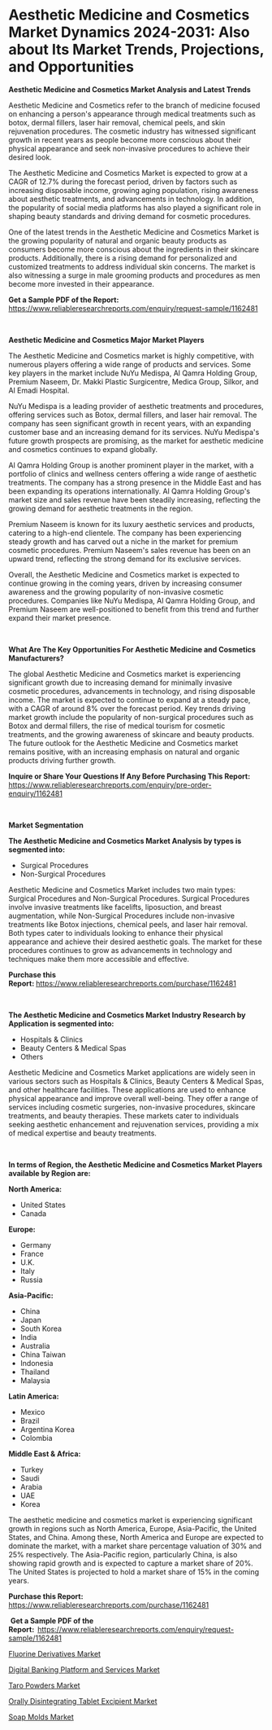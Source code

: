 <p><h1>Aesthetic Medicine and Cosmetics Market Dynamics 2024-2031: Also about Its Market Trends, Projections, and Opportunities</h1></p><p><strong>Aesthetic Medicine and Cosmetics Market Analysis and Latest Trends</strong></p>
<p><p>Aesthetic Medicine and Cosmetics refer to the branch of medicine focused on enhancing a person's appearance through medical treatments such as botox, dermal fillers, laser hair removal, chemical peels, and skin rejuvenation procedures. The cosmetic industry has witnessed significant growth in recent years as people become more conscious about their physical appearance and seek non-invasive procedures to achieve their desired look.</p><p>The Aesthetic Medicine and Cosmetics Market is expected to grow at a CAGR of 12.7% during the forecast period, driven by factors such as increasing disposable income, growing aging population, rising awareness about aesthetic treatments, and advancements in technology. In addition, the popularity of social media platforms has also played a significant role in shaping beauty standards and driving demand for cosmetic procedures.</p><p>One of the latest trends in the Aesthetic Medicine and Cosmetics Market is the growing popularity of natural and organic beauty products as consumers become more conscious about the ingredients in their skincare products. Additionally, there is a rising demand for personalized and customized treatments to address individual skin concerns. The market is also witnessing a surge in male grooming products and procedures as men become more invested in their appearance.</p></p>
<p><strong>Get a Sample PDF of the Report:&nbsp;</strong> <a href="https://www.reliableresearchreports.com/enquiry/request-sample/1162481">https://www.reliableresearchreports.com/enquiry/request-sample/1162481</a></p>
<p>&nbsp;</p>
<p><strong>Aesthetic Medicine and Cosmetics Major Market Players</strong></p>
<p><p>The Aesthetic Medicine and Cosmetics market is highly competitive, with numerous players offering a wide range of products and services. Some key players in the market include NuYu Medispa, Al Qamra Holding Group, Premium Naseem, Dr. Makki Plastic Surgicentre, Medica Group, Silkor, and Al Emadi Hospital.</p><p>NuYu Medispa is a leading provider of aesthetic treatments and procedures, offering services such as Botox, dermal fillers, and laser hair removal. The company has seen significant growth in recent years, with an expanding customer base and an increasing demand for its services. NuYu Medispa's future growth prospects are promising, as the market for aesthetic medicine and cosmetics continues to expand globally.</p><p>Al Qamra Holding Group is another prominent player in the market, with a portfolio of clinics and wellness centers offering a wide range of aesthetic treatments. The company has a strong presence in the Middle East and has been expanding its operations internationally. Al Qamra Holding Group's market size and sales revenue have been steadily increasing, reflecting the growing demand for aesthetic treatments in the region.</p><p>Premium Naseem is known for its luxury aesthetic services and products, catering to a high-end clientele. The company has been experiencing steady growth and has carved out a niche in the market for premium cosmetic procedures. Premium Naseem's sales revenue has been on an upward trend, reflecting the strong demand for its exclusive services.</p><p>Overall, the Aesthetic Medicine and Cosmetics market is expected to continue growing in the coming years, driven by increasing consumer awareness and the growing popularity of non-invasive cosmetic procedures. Companies like NuYu Medispa, Al Qamra Holding Group, and Premium Naseem are well-positioned to benefit from this trend and further expand their market presence.</p></p>
<p>&nbsp;</p>
<p><strong>What Are The Key Opportunities For Aesthetic Medicine and Cosmetics Manufacturers?</strong></p>
<p><p>The global Aesthetic Medicine and Cosmetics market is experiencing significant growth due to increasing demand for minimally invasive cosmetic procedures, advancements in technology, and rising disposable income. The market is expected to continue to expand at a steady pace, with a CAGR of around 8% over the forecast period. Key trends driving market growth include the popularity of non-surgical procedures such as Botox and dermal fillers, the rise of medical tourism for cosmetic treatments, and the growing awareness of skincare and beauty products. The future outlook for the Aesthetic Medicine and Cosmetics market remains positive, with an increasing emphasis on natural and organic products driving further growth.</p></p>
<p><strong>Inquire or Share Your Questions If Any Before Purchasing This Report:</strong> <a href="https://www.reliableresearchreports.com/enquiry/pre-order-enquiry/1162481">https://www.reliableresearchreports.com/enquiry/pre-order-enquiry/1162481</a></p>
<p>&nbsp;</p>
<p><strong>Market Segmentation</strong></p>
<p><strong>The Aesthetic Medicine and Cosmetics Market Analysis by types is segmented into:</strong></p>
<p><ul><li>Surgical Procedures</li><li>Non-Surgical Procedures</li></ul></p>
<p><p>Aesthetic Medicine and Cosmetics Market includes two main types: Surgical Procedures and Non-Surgical Procedures. Surgical Procedures involve invasive treatments like facelifts, liposuction, and breast augmentation, while Non-Surgical Procedures include non-invasive treatments like Botox injections, chemical peels, and laser hair removal. Both types cater to individuals looking to enhance their physical appearance and achieve their desired aesthetic goals. The market for these procedures continues to grow as advancements in technology and techniques make them more accessible and effective.</p></p>
<p><strong>Purchase this Report:&nbsp;</strong><a href="https://www.reliableresearchreports.com/purchase/1162481">https://www.reliableresearchreports.com/purchase/1162481</a></p>
<p>&nbsp;</p>
<p><strong>The Aesthetic Medicine and Cosmetics Market Industry Research by Application is segmented into:</strong></p>
<p><ul><li>Hospitals & Clinics</li><li>Beauty Centers & Medical Spas</li><li>Others</li></ul></p>
<p><p>Aesthetic Medicine and Cosmetics Market applications are widely seen in various sectors such as Hospitals & Clinics, Beauty Centers & Medical Spas, and other healthcare facilities. These applications are used to enhance physical appearance and improve overall well-being. They offer a range of services including cosmetic surgeries, non-invasive procedures, skincare treatments, and beauty therapies. These markets cater to individuals seeking aesthetic enhancement and rejuvenation services, providing a mix of medical expertise and beauty treatments.</p></p>
<p>&nbsp;</p>
<p><strong>In terms of Region, the Aesthetic Medicine and Cosmetics Market Players available by Region are:</strong></p>
<p>
    <p> <strong> North America: </strong>
        <ul>
            <li>United States</li>
            <li>Canada</li>
        </ul>
        </p> 
    <p> <strong> Europe: </strong>
        <ul>
            <li>Germany</li>
            <li>France</li>
            <li>U.K.</li>
            <li>Italy</li>
            <li>Russia</li>
        </ul>
        </p> 
    <p> <strong> Asia-Pacific: </strong>
        <ul>
            <li>China</li>
            <li>Japan</li>
            <li>South Korea</li>
            <li>India</li>
            <li>Australia</li>
            <li>China Taiwan</li>
            <li>Indonesia</li>
            <li>Thailand</li>
            <li>Malaysia</li>
        </ul>
        </p> 
    <p> <strong> Latin America: </strong>
        <ul>
            <li>Mexico</li>
            <li>Brazil</li>
            <li>Argentina Korea</li>
            <li>Colombia</li>
        </ul>
        </p> 
    <p> <strong> Middle East & Africa: </strong>
        <ul>
            <li>Turkey</li>
            <li>Saudi</li>
            <li>Arabia</li>
            <li>UAE</li>
            <li>Korea</li>
        </ul>
    </p>
    </p>
<p><p>The aesthetic medicine and cosmetics market is experiencing significant growth in regions such as North America, Europe, Asia-Pacific, the United States, and China. Among these, North America and Europe are expected to dominate the market, with a market share percentage valuation of 30% and 25% respectively. The Asia-Pacific region, particularly China, is also showing rapid growth and is expected to capture a market share of 20%. The United States is projected to hold a market share of 15% in the coming years.</p></p>
<p><strong>Purchase this Report: </strong><a href="https://www.reliableresearchreports.com/purchase/1162481">https://www.reliableresearchreports.com/purchase/1162481</a></p>
<p>&nbsp;<strong>Get a Sample PDF of the Report:&nbsp;&nbsp;</strong><a href="https://www.reliableresearchreports.com/enquiry/request-sample/1162481">https://www.reliableresearchreports.com/enquiry/request-sample/1162481</a></p>
<p><strong></strong></p>
<p><p><a href="https://medium.com/@joerobertson75f/fluorine-derivatives-market-the-key-to-successful-business-strategy-forecast-till-2031-662cfd065e4d">Fluorine Derivatives Market</a></p><p><a href="https://github.com/ashepherd82/Market-Research-Report-List-3/blob/main/digital-banking-platform-and-services-market.md">Digital Banking Platform and Services Market</a></p><p><a href="https://medium.com/@bobbyreynolds76g/taro-powders-market-trends-forecast-and-competitive-analysis-to-2031-15f25ee602ad">Taro Powders Market</a></p><p><a href="https://github.com/irfadac/Market-Research-Report-List-2/blob/main/orally-disintegrating-tablet-excipient-market.md">Orally Disintegrating Tablet Excipient Market</a></p><p><a href="https://medium.com/@bobbyreynolds76g/decoding-soap-molds-market-metrics-market-share-trends-and-growth-patterns-0bfe51935fc5">Soap Molds Market</a></p></p>